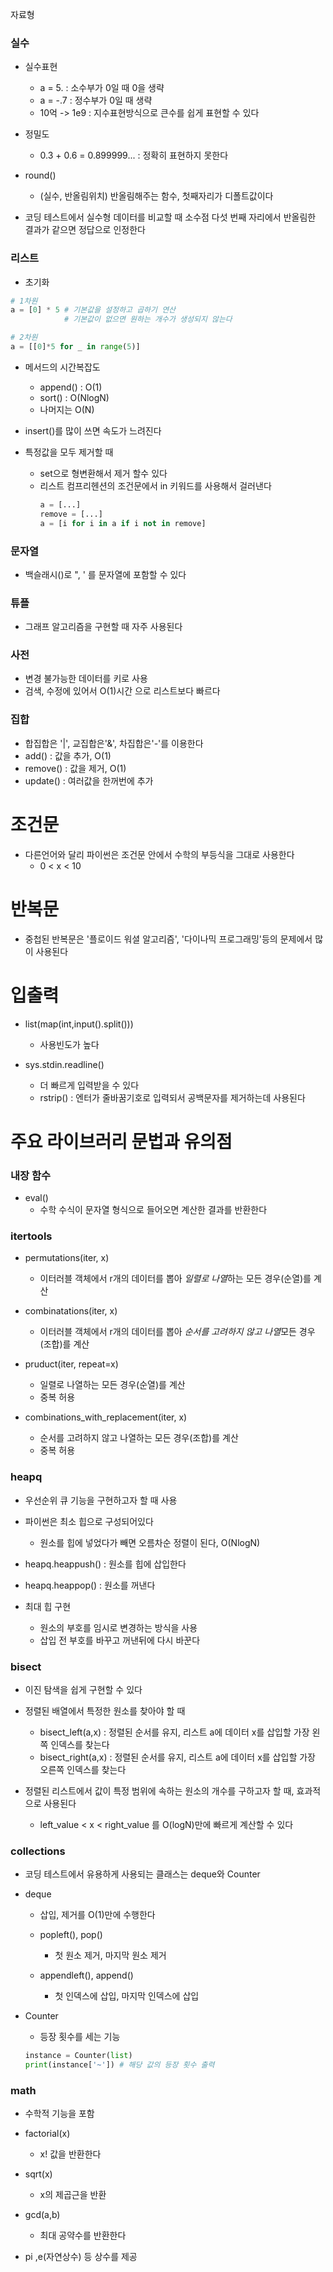 자료형
### 실수
- 실수표현
    - a = 5.    : 소수부가 0일 때 0을 생략
    - a = -.7   : 정수부가 0일 때 생략
    - 10억 -> 1e9   : 지수표현방식으로 큰수를 쉽게 표현할 수 있다

- 정밀도
    - 0.3 + 0.6 = 0.899999...   : 정확히 표현하지 못한다
- round()
    - (실수, 반올림위치) 반올림해주는 함수, 첫째자리가 디폴트값이다
    
- 코딩 테스트에서 실수형 데이터를 비교할 때 소수점 다섯 번째 자리에서 반올림한 결과가 같으면 정답으로 인정한다

### 리스트 
- 초기화
```py
# 1차원
a = [0] * 5 # 기본값을 설정하고 곱하기 연산
            # 기본값이 없으면 원하는 개수가 생성되지 않는다

# 2차원
a = [[0]*5 for _ in range(5)]
```
- 메서드의 시간복잡도
    - append() : O(1)
    - sort() : O(NlogN)
    - 나머지는 O(N)
    
- insert()를 많이 쓰면 속도가 느려진다
- 특정값을 모두 제거할 때
    - set으로 형변환해서 제거 할수 있다
    - 리스트 컴프리헨션의 조건문에서 in 키워드를 사용해서 걸러낸다
        ```py
        a = [...]
        remove = [...]
        a = [i for i in a if i not in remove]
        ```
    
### 문자열
- 백슬래시(\)로 ", ' 를 문자열에 포함할 수 있다

### 튜플
- 그래프 알고리즘을 구현할 때 자주 사용된다

### 사전
- 변경 불가능한 데이터를 키로 사용
- 검색, 수정에 있어서 O(1)시간 으로 리스트보다 빠르다

### 집합
- 합집합은 '|', 교집합은'&', 차집합은'-'를 이용한다
- add() : 값을 추가, O(1)
- remove() : 값을 제거, O(1)
- update() : 여러값을 한꺼번에 추가

# 조건문
- 다른언어와 달리 파이썬은 조건문 안에서 수학의 부등식을 그대로 사용한다
    - 0 < x < 10 

# 반복문
- 중첩된 반복문은 '플로이드 워셜 알고리즘', '다이나믹 프로그래밍'등의 문제에서 많이 사용된다

# 입출력
- list(map(int,input().split()))
    - 사용빈도가 높다

- sys.stdin.readline()
    - 더 빠르게 입력받을 수 있다
    - rstrip() : 엔터가 줄바꿈기호로 입력되서 공백문자를 제거하는데 사용된다

# 주요 라이브러리 문법과 유의점
### 내장 함수
- eval()
    - 수학 수식이 문자열 형식으로 들어오면 계산한 결과를 반환한다

### itertools
- permutations(iter, x)
    - 이터러블 객체에서 r개의 데이터를 뽑아 *일렬로 나열*하는 모든 경우(순열)를 계산

- combinatations(iter, x)
    - 이터러블 객체에서 r개의 데이터를 뽑아 *순서를 고려하지 않고 나열*모든 경우(조합)를 계산

- pruduct(iter, repeat=x)
    - 일렬로 나열하는 모든 경우(순열)를 계산
    - 중복 허용

- combinations_with_replacement(iter, x)
    - 순서를 고려하지 않고 나열하는 모든 경우(조합)를 계산
    - 중복 허용

### heapq
- 우선순위 큐 기능을 구현하고자 할 때 사용
- 파이썬은 최소 힙으로 구성되어있다
    - 원소를 힙에 넣었다가 빼면 오름차순 정렬이 된다, O(NlogN)

- heapq.heappush()  : 원소를 힙에 삽입한다
- heapq.heappop()   : 원소를 꺼낸다

- 최대 힙 구현
    - 원소의 부호를 임시로 변경하는 방식을 사용
    - 삽입 전 부호를 바꾸고 꺼낸뒤에 다시 바꾼다

### bisect
- 이진 탐색을 쉽게 구현할 수 있다
- 정렬된 배열에서 특정한 원소를 찾아야 할 때
    - bisect_left(a,x)  : 정렬된 순서를 유지, 리스트 a에 데이터 x를 삽입할 가장 왼쪽 인덱스를 찾는다
    - bisect_right(a,x)  : 정렬된 순서를 유지, 리스트 a에 데이터 x를 삽입할 가장 오른쪽 인덱스를 찾는다

- 정렬된 리스트에서 값이 특정 범위에 속하는 원소의 개수를 구하고자 할 때, 효과적으로 사용된다
    - left_value < x < right_value 를 O(logN)만에 빠르게 계산할 수 있다

### collections
- 코딩 테스트에서 유용하게 사용되는 클래스는 deque와 Counter
- deque
    - 삽입, 제거를 O(1)만에 수행한다
    - popleft(), pop()
        - 첫 원소 제거, 마지막 원소 제거
    
    - appendleft(), append()
        - 첫 인덱스에 삽입, 마지막 인덱스에 삽입

- Counter
    - 등장 횟수를 세는 기능
    ```py
    instance = Counter(list)
    print(instance['~']) # 해당 값의 등장 횟수 출력
    ```

### math
- 수학적 기능을 포함
- factorial(x)
    - x! 값을 반환한다

- sqrt(x)
    - x의 제곱근을 반환

- gcd(a,b)
    - 최대 공약수를 반환한다

- pi ,e(자연상수) 등 상수를 제공

        
